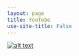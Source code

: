 ```yaml
---
layout: page
title: YouTube
use-site-title: False
---
```


[![alt text](http://example.com/exampl.png)](http://example.com/link "title")
